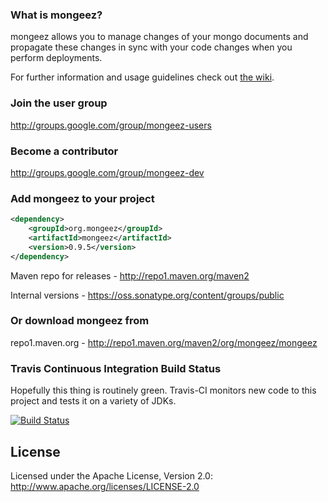 ### What is mongeez?

mongeez allows you to manage changes of your mongo documents and propagate these changes in sync with your code changes when you perform deployments.

For further information and usage guidelines check out [the wiki](https://github.com/secondmarket/mongeez/wiki/How-to-use-mongeez).

###  Join the user group
http://groups.google.com/group/mongeez-users

### Become a contributor
http://groups.google.com/group/mongeez-dev


### Add mongeez to your project
```xml
<dependency>
    <groupId>org.mongeez</groupId>
	<artifactId>mongeez</artifactId>
	<version>0.9.5</version>
</dependency>
```

Maven repo for releases - http://repo1.maven.org/maven2

Internal versions - https://oss.sonatype.org/content/groups/public


### Or download mongeez from
repo1.maven.org - http://repo1.maven.org/maven2/org/mongeez/mongeez

### Travis Continuous Integration Build Status

Hopefully this thing is routinely green. Travis-CI monitors new code to this project and tests it on a variety of JDKs.

[![Build Status](https://travis-ci.org/secondmarket/mongeez.png?branch=master)](https://travis-ci.org/secondmarket/mongeez)

## License
Licensed under the Apache License, Version 2.0: http://www.apache.org/licenses/LICENSE-2.0
